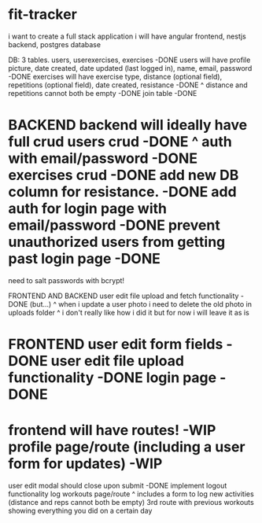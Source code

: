# fit-tracker

i want to create a full stack application
i will have angular frontend, nestjs backend, postgres database

DB:
3 tables. users, userexercises, exercises -DONE
users will have profile picture, date created, date updated (last logged in), name, email, password -DONE
exercises will have exercise type, distance (optional field), repetitions (optional field), date created, resistance -DONE
^ distance and repetitions cannot both be empty -DONE
join table -DONE


BACKEND
backend will ideally have full crud
users crud -DONE
^ auth with email/password -DONE
exercises crud -DONE
add new DB column for resistance. -DONE
add auth for login page with email/password -DONE
prevent unauthorized users from getting past login page -DONE
==============================================================
need to salt passwords with bcrypt!

FRONTEND AND BACKEND
user edit file upload and fetch functionality -DONE (but...)
^ when i update a user photo i need to delete the old photo in uploads folder
^ i don't really like how i did it but for now i will leave it as is


FRONTEND
user edit form fields -DONE
user edit file upload functionality -DONE
login page -DONE
==============================================================
frontend will have routes! -WIP
profile page/route (including a user form for updates) -WIP
==============================================================
user edit modal should close upon submit -DONE
implement logout functionality
log workouts page/route
^ includes a form to log new activities (distance and reps cannot both be empty)
3rd route with previous workouts showing everything you did on a certain day

